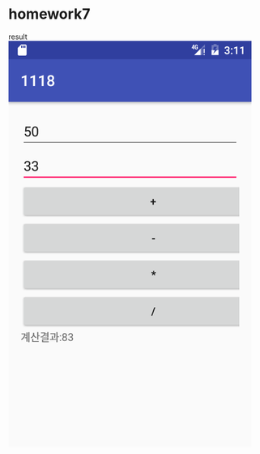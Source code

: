 # homework7
result <br>
<img src="https://github.com/ghfjdvk/homework7/blob/master/app/libs/pcs/Screenshot_1479438670.png">
